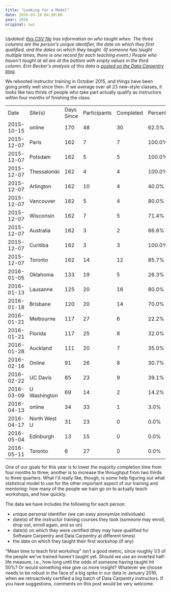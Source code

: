 ```yaml
---
title: "Looking for a Model"
date: 2016-05-18 04:30:00
year: 2016
original: swc
---
```

<p>
  <em>
    Updated:
    <a href="{{site.github.url}}/files/2016/05/teaching-stats-2016-05.csv">this CSV file</a>
    has information on who taught when.
    The three columns are the person's unique identifier,
    the date on which they first qualified,
    and the dates on which they taught.
    (If someone has taught multiple times,
    there is one record for each teaching event.)
    People who haven't taught at all are at the bottom
    with empty values in the third column.
    Erin Becker's analysis of this data is
    <a href="http://www.datacarpentry.org/blog/instructor-metrics/">posted on the Data Carpentry blog</a>.
  </em>
</p>
<p>
  We rebooted instructor training in October 2015,
  and things have been going pretty well since then.
  If we average over all 23 new-style classes,
  it looks like two thirds of people who take part actually qualify as instructors
  within four months of finishing the class:
</p>
<table>
  <tr>
    <td>Date</td>
    <td>Site(s)</td>
    <td>Days Since</td>
    <td>Participants</td>
    <td>Completed</td>
    <td>Percentage</td>
    <td>Cum. Participants</td>
    <td>Cum. Completed</td>
    <td>Cum. %age</td>
  </tr>
  <tr>
    <td>2015-10-15</td>
    <td>online</td>
    <td>170</td>
    <td>48</td>
    <td>30</td>
    <td>62.5%</td>
    <td>48</td>
    <td>30</td>
    <td>62.5%</td>
  </tr>
  <tr>
    <td>2015-12-07</td>
    <td>Paris</td>
    <td>162</td>
    <td>7</td>
    <td>7</td>
    <td>100.0%</td>
    <td>55</td>
    <td>37</td>
    <td>67.2%</td>
  </tr>
  <tr>
    <td>2015-12-07</td>
    <td>Potsdam</td>
    <td>162</td>
    <td>5</td>
    <td>5</td>
    <td>100.0%</td>
    <td>60</td>
    <td>42</td>
    <td>70.0%</td>
  </tr>
  <tr>
    <td>2015-12-07</td>
    <td>Thessaloniki</td>
    <td>162</td>
    <td>4</td>
    <td>4</td>
    <td>100.0%</td>
    <td>64</td>
    <td>46</td>
    <td>71.8%</td>
  </tr>
  <tr>
    <td>2015-12-07</td>
    <td>Arlington</td>
    <td>162</td>
    <td>10</td>
    <td>4</td>
    <td>40.0%</td>
    <td>74</td>
    <td>50</td>
    <td>67.5%</td>
  </tr>
  <tr>
    <td>2015-12-07</td>
    <td>Vancouver</td>
    <td>162</td>
    <td>5</td>
    <td>4</td>
    <td>80.0%</td>
    <td>79</td>
    <td>54</td>
    <td>68.3%</td>
  </tr>
  <tr>
    <td>2015-12-07</td>
    <td>Wisconsin</td>
    <td>162</td>
    <td>7</td>
    <td>5</td>
    <td>71.4%</td>
    <td>86</td>
    <td>59</td>
    <td>68.6%</td>
  </tr>
  <tr>
    <td>2015-12-07</td>
    <td>Australia</td>
    <td>162</td>
    <td>3</td>
    <td>2</td>
    <td>66.6%</td>
    <td>89</td>
    <td>61</td>
    <td>68.5%</td>
  </tr>
  <tr>
    <td>2015-12-07</td>
    <td>Curitiba</td>
    <td>162</td>
    <td>3</td>
    <td>3</td>
    <td>100.0%</td>
    <td>92</td>
    <td>64</td>
    <td>69.5%</td>
  </tr>
  <tr>
    <td>2015-12-07</td>
    <td>Toronto</td>
    <td>162</td>
    <td>14</td>
    <td>12</td>
    <td>85.7%</td>
    <td>106</td>
    <td>76</td>
    <td>71.7%</td>
  </tr>
  <tr>
    <td>2016-01-05</td>
    <td>Oklahoma</td>
    <td>133</td>
    <td>19</td>
    <td>5</td>
    <td>26.3%</td>
    <td>125</td>
    <td>81</td>
    <td>64.8%</td>
  </tr>
  <tr>
    <td>2016-01-13</td>
    <td>Lausanne</td>
    <td>125</td>
    <td>20</td>
    <td>16</td>
    <td>80.0%</td>
    <td>145</td>
    <td>97</td>
    <td>66.9%</td>
  </tr>
  <tr>
    <td>2016-01-18</td>
    <td>Brisbane</td>
    <td>120</td>
    <td>20</td>
    <td>14</td>
    <td>70.0%</td>
    <td>165</td>
    <td>111</td>
    <td>67.2%</td>
  </tr>
  <tr>
    <td>2016-01-21</td>
    <td>Melbourne</td>
    <td>117</td>
    <td>27</td>
    <td>6</td>
    <td>22.2%</td>
    <td>192</td>
    <td>117</td>
    <td>60.9%</td>
  </tr>
  <tr>
    <td>2016-01-21</td>
    <td>Florida</td>
    <td>117</td>
    <td>25</td>
    <td>8</td>
    <td>32.0%</td>
    <td>217</td>
    <td>125</td>
    <td>57.6%</td>
  </tr>
  <tr>
    <td>2016-01-28</td>
    <td>Auckland</td>
    <td>111</td>
    <td>20</td>
    <td>7</td>
    <td>35.0%</td>
    <td>237</td>
    <td>132</td>
    <td>55.7%</td>
  </tr>
  <tr>
    <td>2016-02-16</td>
    <td>Online</td>
    <td>91</td>
    <td>26</td>
    <td>8</td>
    <td>30.7%</td>
    <td>263</td>
    <td>140</td>
    <td>53.2%</td>
  </tr>
  <tr>
    <td>2016-02-22</td>
    <td>UC Davis</td>
    <td>85</td>
    <td>23</td>
    <td>9</td>
    <td>39.1%</td>
    <td>286</td>
    <td>149</td>
    <td>52.1%</td>
  </tr>
  <tr>
    <td>2016-03-09</td>
    <td>U Washington</td>
    <td>69</td>
    <td>14</td>
    <td>2</td>
    <td>14.2%</td>
    <td>300</td>
    <td>151</td>
    <td>50.3%</td>
  </tr>
  <tr>
    <td>2016-04-13</td>
    <td>online</td>
    <td>34</td>
    <td>33</td>
    <td>1</td>
    <td>3.0%</td>
    <td>333</td>
    <td>152</td>
    <td>45.6%</td>
  </tr>
  <tr>
    <td>2016-04-17</td>
    <td>North West U</td>
    <td>31</td>
    <td>23</td>
    <td>0</td>
    <td>0.0%</td>
    <td>356</td>
    <td>152</td>
    <td>42.7%</td>
  </tr>
  <tr>
    <td>2016-05-04</td>
    <td>Edinburgh</td>
    <td>13</td>
    <td>15</td>
    <td>0</td>
    <td>0.0%</td>
    <td>371</td>
    <td>152</td>
    <td>40.9%</td>
  </tr>
  <tr>
    <td>2016-05-11</td>
    <td>Toronto</td>
    <td>6</td>
    <td>27</td>
    <td>0</td>
    <td>0.0%</td>
    <td>398</td>
    <td>152</td>
    <td>38.1%</td>
  </tr>
</table>
<p>
  One of our goals for this year is to lower the majority completion time from four months to three;
  another is to increase the throughput from two thirds to three quarters.
  What I'd really like,
  though,
  is some help figuring out what statistical model to use
  for the other important aspect of our training and mentoring:
  how many of the people we train go on to actually teach workshops,
  and how quickly.
</p>
<p>
  The data we have includes the following for each person:
</p>
<ul>
  <li>
    unique personal identifier (we can easy anonymize individuals)
  </li>
  <li>
    date(s) of the instructor training courses they took (someone may enroll, drop out, enroll again, and so on)
  </li>
  <li>
    date(s) on which they were certified (they may have qualified for Software Carpentry and Data Carpentry at different times)
  </li>
  <li>
    the date on which they taught their first workshop (if any)
  </li>
</ul>
<p>
  "Mean time to teach first workshop" isn't a good metric,
  since roughly 1/3 of the people we've trained haven't taught yet.
  Should we use an inverted half-life measure,
  i.e.,
  how long until the odds of someone having taught hit 50%?
  Or would something else give us more insight?
  Whatever we choose needs to be robust in the face of a big spike in our data in January 2016,
  when we retroactively certified a big batch of Data Carpentry instructors.
  If you have suggestions,
  comments on this post would be very welcome.
</p>
